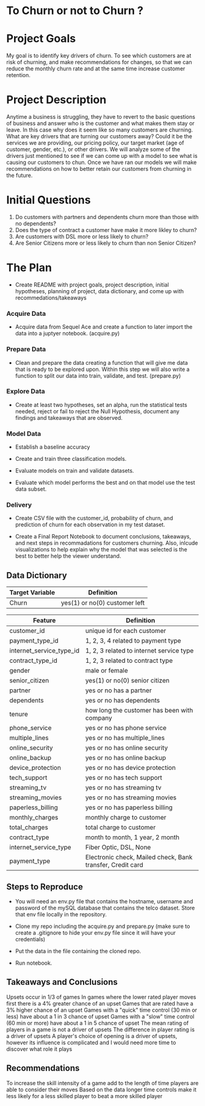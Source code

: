 # To Churn or not to Churn ?

# Project Goals

My goal is to identify key drivers of churn. To see which customers are at risk of churning, and make recommendations for changes, so that we can reduce the monthly churn rate and at the same time increase customer retention.

# Project Description

Anytime a business is struggling, they have to revert to the basic questions of business and answer who is the customer and what makes them stay or leave. In this case why does it seem like so many customers are churning. What are key drivers that are turning our customers away? Could it be the services we are providing, our pricing policy, our target market (age of customer, gender, etc.), or other drivers. We will analyze some of the drivers just mentioned to see if we can come up with a model to see what is causing our customers to chun. Once we have ran our models we will make recommendations on how to better retain our customers from churning in the future. 

# Initial Questions

 1. Do customers with partners and dependents churn more than those with no dependents?
 2. Does the type of contract a customer have make it more likley to churn?
 3. Are customers with DSL more or less likely to churn?
 4. Are Senior Citizens more or less likely to churn than non Senior Citizen?

# The Plan

 - Create README with project goals, project description, initial hypotheses, planning of project, data dictionary, and come up with recommedations/takeaways

### Acquire Data
 - Acquire data from Sequel Ace and create a function to later import the data into a juptyer notebook. (acquire.py)

### Prepare Data
 - Clean and prepare the data creating a function that will give me data that is ready to be explored upon. Within this step we will also write a function to split our data into train, validate, and test. (prepare.py) 
 
### Explore Data
 - Create at least two hypotheses, set an alpha, run the statistical tests needed, reject or fail to reject the Null Hypothesis, document any findings and takeaways that are observed.
 
### Model Data 
 - Establish a baseline accuracy
 
 - Create and train three classification models.
 
 - Evaluate models on train and validate datasets.
 
 - Evaluate which model performs the best and on that model use the test data subset.
 
### Delivery  
 - Create CSV file with the customer_id, probability of churn, and prediction of churn for each observation in my test dataset.
 
 - Create a Final Report Notebook to document conclusions, takeaways, and next steps in recommadations for customers churning. Also, inlcude visualizations to help explain why the model that was selected is the best to better help the viewer understand. 


## Data Dictionary


| Target Variable |     Definition     |
| --------------- | ------------------ |
|      Churn      | yes(1) or no(0) customer left |

| Feature  | Definition |
| ------------- | ------------- |
| customer_id  | unique id for each customer  |
| payment_type_id | 1, 2, 3, 4 related to payment type |
| internet_service_type_id | 1, 2, 3 related to internet service type |
| contract_type_id | 1, 2, 3 related to contract type |
| gender | male or female |
| senior_citizen | yes(1) or no(0) senior citizen |
| partner | yes or no has a partner | 
| dependents | yes or no has dependents |
| tenure | how long the customer has been with company |
| phone_service | yes or no has phone service |
| multiple_lines | yes or no has multiple_lines |
| online_security | yes or no has online security |
| online_backup | yes or no has online backup |
| device_protection | yes or no has device protection |
| tech_support | yes or no has tech support |
| streaming_tv | yes or no has streaming tv |
| streaming_movies | yes or no has streaming movies |
| paperless_billing | yes or no has paperless billing |
| monthly_charges | monthly charge to customer |
| total_charges | total charge to customer |
| contract_type |  month to month, 1 year, 2 month |
| internet_service_type | Fiber Optic, DSL, None | 
| payment_type | Electronic check, Mailed check, Bank transfer, Credit card |

## Steps to Reproduce

 - You will need an env.py file that contains the hostname, username and password of the mySQL database that contains the telco dataset. Store that env file locally in the repository.

- Clone my repo including the acquire.py and prepare.py (make sure to create a .gitignore to hide your env.py file since it will have your credentials)

- Put the data in the file containing the cloned repo.

- Run notebook.

## Takeaways and Conclusions

Upsets occur in 1/3 of games
In games where the lower rated player moves first there is a 4% greater chance of an upset
Games that are rated have a 3% higher chance of an upset
Games with a "quick" time control (30 min or less) have about a 1 in 3 chance of upset
Games with a "slow" time control (60 min or more) have about a 1 in 5 chance of upset
The mean rating of players in a game is not a driver of upsets
The difference in player rating is a driver of upsets
A player's choice of opening is a driver of upsets, however its influence is complicated and I would need more time to discover what role it plays


## Recommendations
To increase the skill intensity of a game add to the length of time players are able to consider their moves
Based on the data longer time controls make it less likely for a less skilled player to beat a more skilled player
